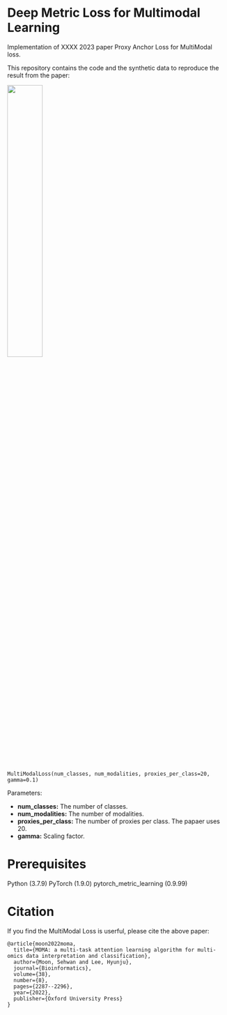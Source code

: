 # Deep Metric Loss for Multimodal Learning

Implementation of XXXX 2023 paper Proxy Anchor Loss for MultiModal loss.

This repository contains the code and the synthetic data to reproduce the result from the paper:

<img width="40%" src="https://user-images.githubusercontent.com/37695581/214497492-51ae08b2-7407-4731-88c1-aea138c52473.png"/>

```{r}
MultiModalLoss(num_classes, num_modalities, proxies_per_class=20, gamma=0.1)
```
Parameters:
* **num_classes:** The number of classes.
* **num_modalities:** The number of modalities.
* **proxies_per_class:** The number of proxies per class. The papaer uses 20.
* **gamma:** Scaling factor.


# Prerequisites
Python (3.7.9)
PyTorch (1.9.0)
pytorch_metric_learning (0.9.99)

# Citation
If you find the MultiModal Loss is userful, please cite the above paper:
```{r}
@article{moon2022moma,
  title={MOMA: a multi-task attention learning algorithm for multi-omics data interpretation and classification},
  author={Moon, Sehwan and Lee, Hyunju},
  journal={Bioinformatics},
  volume={38},
  number={8},
  pages={2287--2296},
  year={2022},
  publisher={Oxford University Press}
}
```
